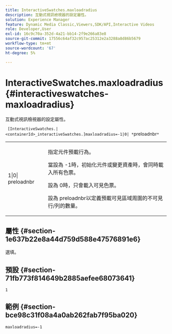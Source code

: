 ```yaml
---
title: InteractiveSwatches.maxloadradius
description: 互動式視訊檢視器的設定屬性。
solution: Experience Manager
feature: Dynamic Media Classic,Viewers,SDK/API,Interactive Videos
role: Developer,User
exl-id: 16c9c70a-352d-4a21-bb14-2f9e266a83e8
source-git-commit: 17556c64af32c957ac25312e2a3288a8d86b5679
workflow-type: tm+mt
source-wordcount: '67'
ht-degree: 5%

---
```


# InteractiveSwatches.maxloadradius{#interactiveswatches-maxloadradius}

互動式視訊檢視器的設定屬性。

` [InteractiveSwatches.|<containerId>_interactiveSwatches.]maxloadradius=-1|0| *`preloadnbr`*`

<table id="table_441553CD34C94A58A9D7CBF772DEDDB6"> 
 <tbody> 
  <tr> 
   <td colname="col1"> <p> <span class="codeph">1|0|<span class="varname"> preloadnbr</span></span> </p> </td> 
   <td colname="col2"> <p> 指定元件預載行為。 </p> <p>當設為<span class="codeph"> -1</span>時，初始化元件或變更資產時，會同時載入所有色票。 </p> <p>設為<span class="codeph"> 0</span>時，只會載入可見色票。 </p> <p>設為<span class="codeph"><span class="varname"> preloadnbr</span></span>以定義預載可見區域周圍的不可見行/列的數量。 </p> </td> 
  </tr> 
 </tbody> 
</table>

## 屬性 {#section-1e637b22e8a44d759d588e47576891e6}

選填。

## 預設 {#section-71fb773f814649b2885aefee68073641}

`1`

## 範例 {#section-bce98c31f08a4a0ab262fab7f95ba020}

```
maxloadradius=-1
```
